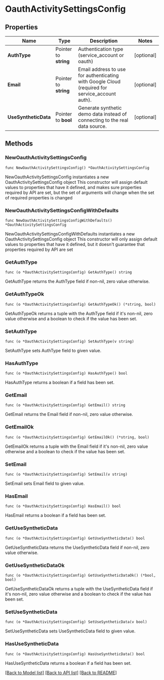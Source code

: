 # OauthActivitySettingsConfig

## Properties

Name | Type | Description | Notes
------------ | ------------- | ------------- | -------------
**AuthType** | Pointer to **string** | Authentication type (service_account or oauth) | [optional] 
**Email** | Pointer to **string** | Email address to use for authenticating with Google Cloud (required for service_account auth). | [optional] 
**UseSyntheticData** | Pointer to **bool** | Generate synthetic demo data instead of connecting to the real data source. | [optional] 

## Methods

### NewOauthActivitySettingsConfig

`func NewOauthActivitySettingsConfig() *OauthActivitySettingsConfig`

NewOauthActivitySettingsConfig instantiates a new OauthActivitySettingsConfig object
This constructor will assign default values to properties that have it defined,
and makes sure properties required by API are set, but the set of arguments
will change when the set of required properties is changed

### NewOauthActivitySettingsConfigWithDefaults

`func NewOauthActivitySettingsConfigWithDefaults() *OauthActivitySettingsConfig`

NewOauthActivitySettingsConfigWithDefaults instantiates a new OauthActivitySettingsConfig object
This constructor will only assign default values to properties that have it defined,
but it doesn't guarantee that properties required by API are set

### GetAuthType

`func (o *OauthActivitySettingsConfig) GetAuthType() string`

GetAuthType returns the AuthType field if non-nil, zero value otherwise.

### GetAuthTypeOk

`func (o *OauthActivitySettingsConfig) GetAuthTypeOk() (*string, bool)`

GetAuthTypeOk returns a tuple with the AuthType field if it's non-nil, zero value otherwise
and a boolean to check if the value has been set.

### SetAuthType

`func (o *OauthActivitySettingsConfig) SetAuthType(v string)`

SetAuthType sets AuthType field to given value.

### HasAuthType

`func (o *OauthActivitySettingsConfig) HasAuthType() bool`

HasAuthType returns a boolean if a field has been set.

### GetEmail

`func (o *OauthActivitySettingsConfig) GetEmail() string`

GetEmail returns the Email field if non-nil, zero value otherwise.

### GetEmailOk

`func (o *OauthActivitySettingsConfig) GetEmailOk() (*string, bool)`

GetEmailOk returns a tuple with the Email field if it's non-nil, zero value otherwise
and a boolean to check if the value has been set.

### SetEmail

`func (o *OauthActivitySettingsConfig) SetEmail(v string)`

SetEmail sets Email field to given value.

### HasEmail

`func (o *OauthActivitySettingsConfig) HasEmail() bool`

HasEmail returns a boolean if a field has been set.

### GetUseSyntheticData

`func (o *OauthActivitySettingsConfig) GetUseSyntheticData() bool`

GetUseSyntheticData returns the UseSyntheticData field if non-nil, zero value otherwise.

### GetUseSyntheticDataOk

`func (o *OauthActivitySettingsConfig) GetUseSyntheticDataOk() (*bool, bool)`

GetUseSyntheticDataOk returns a tuple with the UseSyntheticData field if it's non-nil, zero value otherwise
and a boolean to check if the value has been set.

### SetUseSyntheticData

`func (o *OauthActivitySettingsConfig) SetUseSyntheticData(v bool)`

SetUseSyntheticData sets UseSyntheticData field to given value.

### HasUseSyntheticData

`func (o *OauthActivitySettingsConfig) HasUseSyntheticData() bool`

HasUseSyntheticData returns a boolean if a field has been set.


[[Back to Model list]](../README.md#documentation-for-models) [[Back to API list]](../README.md#documentation-for-api-endpoints) [[Back to README]](../README.md)


